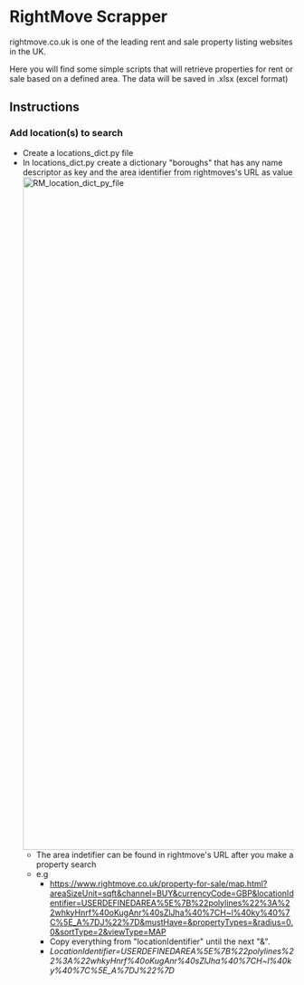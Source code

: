 # RightMove Scrapper
rightmove.co.uk is one of the leading rent and sale property listing websites in the UK.

Here you will find some simple scripts that will retrieve properties for rent or sale based on a defined area. 
The data will be saved in .xlsx (excel format)

## Instructions
### Add location(s) to search
* Create a locations_dict.py file
* In locations_dict.py create a dictionary "boroughs" that has any name descriptor as key and the area identifier from rightmoves's URL as value<img width="1187" alt="RM_location_dict_py_file" src="https://user-images.githubusercontent.com/49518098/114043496-407a7300-987e-11eb-9744-34f43e8c2493.png">
  * The area indetifier can be found in rightmove's URL after you make a property search
  * e.g
    * https://www.rightmove.co.uk/property-for-sale/map.html?areaSizeUnit=sqft&channel=BUY&currencyCode=GBP&locationIdentifier=USERDEFINEDAREA%5E%7B%22polylines%22%3A%22whkyHnrf%40oKugAnr%40sZlJha%40%7CH~l%40ky%40%7C%5E_A%7DJ%22%7D&mustHave=&propertyTypes=&radius=0.0&sortType=2&viewType=MAP
    * Copy everything from "locationIdentifier" until the next "&". 
    * _LocationIdentifier=USERDEFINEDAREA%5E%7B%22polylines%22%3A%22whkyHnrf%40oKugAnr%40sZlJha%40%7CH~l%40ky%40%7C%5E_A%7DJ%22%7D_

